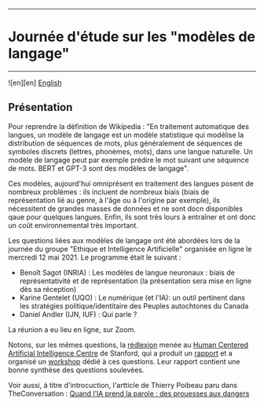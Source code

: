 
---
# Journée d'étude sur les "modèles de langage"
---
![en][en] [English](en/modeles.md)


## Présentation

Pour reprendre la définition de Wikipedia : "En traitement automatique des langues, un modèle de langage est un modèle statistique qui modélise la distribution de séquences de mots, plus généralement de séquences de symboles discrets (lettres, phonèmes, mots), dans une langue naturelle. Un modèle de langage peut par exemple prédire le mot suivant une séquence de mots. BERT et GPT-3 sont des modèles de langage".

Ces modèles, aujourd'hui omniprésent en traitement des langues posent de nombreux problèmes : ils incluent de nombreux biais (biais de représentation lié au  genre, à l'âge ou à l'origine par exemple), ils nécessitent de grandes masses de données et ne sont docn disponibles qaue pour quelques langues. Enfin, ils sont très lours à entraîner et ont donc un coût environnemental très important.  


Les questions liées aux modèles de langage ont été abordées lors de la journée du groupe "Ethique et Intelligence Artificielle" organisée en ligne le mercredi 12 mai 2021. Le programme était le suivant :

* Benoît Sagot (INRIA) : Les modèles de langue neuronaux : biais de représentativité et de représentation  (la présentation sera mise en ligne dès sa réception)
* Karine Gentelet (UQO) : Le numérique (et l'IA): un outil pertinent dans les stratégies politique/identitaire des Peuples autochtones du Canada
* Daniel Andler (IJN, IUF) : Qui parle ?

La réunion a eu lieu en ligne, sur Zoom. 

Notons, sur les mêmes questions, la [rédlexion](https://hai.stanford.edu/news/reflections-foundation-models) menée au [Human Centered Artificial Intelligence Centre](https://hai.stanford.edu/) de Stanford, qui a produit un [rapport](https://arxiv.org/abs/2108.07258) et a organisé un [workshop](https://crfm.stanford.edu/workshop.html) dédié à ces questions. Leur rapport contient une bonne synthèse des questions soulevées. 

Voir aussi, à titre d'introcuction, l'artticle de Thierry Poibeau paru dans TheConversation : [Quand l’IA prend la parole : des prouesses aux dangers
](https://theconversation.com/quand-lia-prend-la-parole-des-prouesses-aux-dangers-153495)

